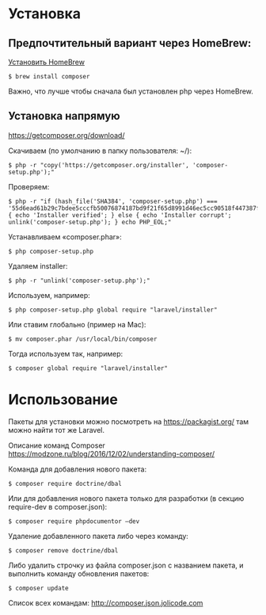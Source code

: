 # Установка

## Предпочтительный вариант через HomeBrew:

[Установить HomeBrew ](https://brew.sh)

	$ brew install composer

Важно, что лучше чтобы сначала был установлен php через HomeBrew.

## Установка напрямую

<https://getcomposer.org/download/>

Скачиваем (по умолчанию в папку пользователя: ~/):

	$ php -r "copy('https://getcomposer.org/installer', 'composer-setup.php');"

Проверяем:

	$ php -r "if (hash_file('SHA384', 'composer-setup.php') === '55d6ead61b29c7bdee5cccfb50076874187bd9f21f65d8991d46ec5cc90518f447387fb9f76ebae1fbbacf329e583e30') { echo 'Installer verified'; } else { echo 'Installer corrupt'; unlink('composer-setup.php'); } echo PHP_EOL;"

Устанавливаем «composer.phar»:

	$ php composer-setup.php

Удаляем installer:

	$ php -r "unlink('composer-setup.php');"

Используем, например:

	$ php composer-setup.php global require "laravel/installer"

Или ставим глобально (пример на Mac):

	$ mv composer.phar /usr/local/bin/composer

Тогда используем так, например:

	$ composer global require "laravel/installer"

# Использование

Пакеты для установки можно посмотреть на https://packagist.org/ там можно найти тот же Laravel.

Описание команд Composer https://modzone.ru/blog/2016/12/02/understanding-composer/

Команда для добавления нового пакета:

	$ composer require doctrine/dbal

Или для добавления нового пакета только для разработки (в секцию require-dev в composer.json):

	$ composer require phpdocumentor —dev

Удаление добавленного пакета либо через команду:

	$ composer remove doctrine/dbal

Либо удалить строчку из файла composer.json с названием пакета, и выполнить команду обновления пакетов:

	$ composer update

Список всех командам: 
http://composer.json.jolicode.com